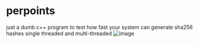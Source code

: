 # perpoints
just a dumb c++ program to test how fast your system can generate sha256 hashes single threaded and multi-threaded
![image](https://github.com/user-attachments/assets/9f86aac0-85da-43b0-a496-170916709874)
